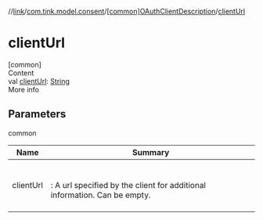 //[link](../../index.md)/[com.tink.model.consent](../index.md)/[[common]OAuthClientDescription](index.md)/[clientUrl](client-url.md)



# clientUrl  
[common]  
Content  
val [clientUrl](client-url.md): [String](https://kotlinlang.org/api/latest/jvm/stdlib/kotlin/-string/index.html)  
More info  


## Parameters  
  
common  
  
|  Name|  Summary| 
|---|---|
| <a name="com.tink.model.consent/OAuthClientDescription/clientUrl/#/PointingToDeclaration/"></a>clientUrl| <a name="com.tink.model.consent/OAuthClientDescription/clientUrl/#/PointingToDeclaration/"></a><br><br>: A url specified by the client for additional information. Can be empty.<br><br>
  
  



